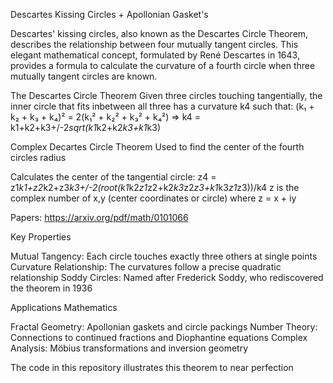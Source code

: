 Descartes Kissing Circles + Apollonian Gasket's

Descartes' kissing circles, also known as the Descartes Circle Theorem, describes the relationship between four mutually tangent circles. This elegant mathematical concept, formulated by René Descartes in 1643, provides a formula to calculate the curvature of a fourth circle when three mutually tangent circles are known.

The Descartes Circle Theorem
Given three circles touching tangentially, the inner circle that fits inbetween all three has a curvature k4 such that:
(k₁ + k₂ + k₃ + k₄)² = 2(k₁² + k₂² + k₃² + k₄²) => k4 = k1+k2+k3+/-2*sqrt(k1*k2+k2*k3+k1*k3)

Complex Decartes Circle Theorem
Used to find the center of the fourth circles radius

Calculates the center of the tangential circle:
z4 = z1*k1+z2*k2+z3*k3+/-2(root(k1*k2*z1*z2+k2*k3*z2*z3+k1*k3*z1*z3))/k4
z is the complex number of x,y (center coordinates or circle) where z = x + iy  

Papers: https://arxiv.org/pdf/math/0101066

Key Properties

Mutual Tangency: Each circle touches exactly three others at single points
Curvature Relationship: The curvatures follow a precise quadratic relationship
Soddy Circles: Named after Frederick Soddy, who rediscovered the theorem in 1936

Applications
Mathematics

Fractal Geometry: Apollonian gaskets and circle packings
Number Theory: Connections to continued fractions and Diophantine equations
Complex Analysis: Möbius transformations and inversion geometry

The code in this repository illustrates this theorem to near perfection
